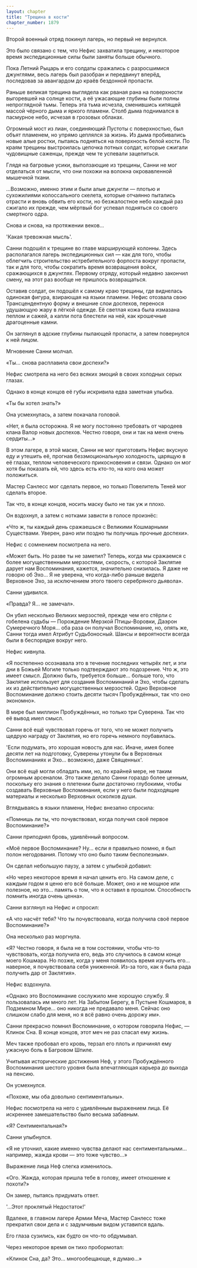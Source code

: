 ```yaml
---
layout: chapter
title: "Трещина в кости"
chapter_number: 1879
---
```




Второй военный отряд покинул лагерь, но первый не вернулся.

Это было связано с тем, что Нефис захватила трещину, и некоторое время экспедиционные силы были заняты больше обычного.

Пока Летний Рыцарь и его солдаты сражались с разросшимися джунглями, весь лагерь был разобран и передвинут вперёд, последовав за авангардом до краёв бездонной пропасти.

Раньше великая трещина выглядела как рваная рана на поверхности выгоревшей на солнце кости, а её ужасающие глубины были полны непроглядной тьмы. Теперь эта тьма исчезла, сменившись кипящей массой чёрного дыма и яркого пламени. Столб дыма поднимался в пасмурное небо, исчезая в грозовых облаках.

Огромный мост из лиан, соединяющий Пустоты с поверхностью, был объят пламенем, но упрямо цеплялся за жизнь. Из дыма пробивались новые алые ростки, пытаясь подняться на поверхность белой кости. По краям трещины выстроилась цепочка потных солдат, которые сжигали чудовищные саженцы, прежде чем те успевали зацепиться.

Глядя на багровые усики, выползающие из трещины, Санни не мог отделаться от мысли, что они похожи на волокна окровавленной мышечной ткани.

...Возможно, именно этим и были алые джунгли — плотью и сухожилиями колоссального скелета, которые отчаянно пытались отрасти и вновь обвить его кости, но безжалостное небо каждый раз сжигало их прежде, чем мёртвый бог успевал подняться со своего смертного одра.

Снова и снова, на протяжении веков...

'Какая тревожная мысль'.

Санни подошёл к трещине во главе марширующей колонны. Здесь располагался лагерь экспедиционных сил — как для того, чтобы облегчить строительство истребительного форпоста вокруг пропасти, так и для того, чтобы сократить время возвращения войск, сражающихся в джунглях. Первому отряду, который недавно закончил смену, на этот раз вообще не пришлось возвращаться.

Оставив солдат, он подошёл к самому краю трещины, где виднелась одинокая фигура, взирающая на языки пламени. Нефис отозвала свою Трансцендентную форму и внешние слои доспехов, перенося удушающую жару в лёгкой одежде. Её светлая кожа была измазана пеплом и сажей, а капли пота блестели на ней, как крошечные драгоценные камни.

Он заглянул в адские глубины пылающей пропасти, а затем повернулся к ней лицом.

Мгновение Санни молчал.

«Ты... снова расплавила свои доспехи?»

Нефис смотрела на него без всяких эмоций в своих холодных серых глазах.

Однако в конце концов её губы искривила едва заметная улыбка.

«Ты бы хотел знать?»

Она усмехнулась, а затем покачала головой.

«Нет, я была осторожна. Я не могу постоянно требовать от чародеев клана Валор новых доспехов. Честно говоря, они и так на меня очень сердиты...»

В этом лагере, в этой маске, Санни не мог приготовить Нефис вкусную еду и утешить её, прогнав безэмоциональную холодность, царящую в её глазах, теплом человеческого прикосновения и связи. Однако он мог хотя бы показать ей, что здесь есть кто-то, на кого она может положиться.

Мастер Санлесс мог сделать первое, но только Повелитель Теней мог сделать второе.

Так что, в конце концов, носить маску было не так уж и плохо.

Он вздохнул, а затем с нотками зависти в голосе произнёс:

«Что ж, ты каждый день сражаешься с Великими Кошмарными Существами. Уверен, рано или поздно ты получишь прочные доспехи».

Нефис с сомнением посмотрела на него.

«Может быть. Но разве ты не заметил? Теперь, когда мы сражаемся с более могущественными мерзостями, скорость, с которой Заклятие дарует нам Воспоминания, кажется, значительно снизилась. Я даже не говорю об Эхо... Я не уверена, что когда-либо раньше видела Верховное Эхо, за исключением этого твоего серебряного дьявола».

Санни удивился.

«Правда? Я... не замечал».

Он убил несколько Великих мерзостей, прежде чем его стёрли с гобелена судьбы — Порождение Мерзкой Птицы-Воровки, Даэрон Сумеречного Моря... оба раза он получал Воспоминание, но, опять же, Санни тогда имел Атрибут Судьбоносный. Шансы и вероятности всегда были в беспорядке вокруг него.

Нефис кивнула.

«Я постепенно осознавала это в течение последних четырёх лет, и эти дни в Божьей Могиле только подтверждают это подозрение. Что ж, это имеет смысл. Должно быть, требуется больше... больше того, что Заклятие использует для создания Воспоминаний и Эхо, чтобы сделать их из действительно могущественных мерзостей. Одно Верховное Воспоминание должно стоить десяти тысяч Пробуждённых, так что оно экономно».

В мире был миллион Пробуждённых, но только три Суверена. Так что её вывод имел смысл.

Санни всё ещё чувствовал горечь от того, что не может получить щедрую награду от Заклятия, но его горечь немного поубавилась.

'Если подумать, это хорошая новость для нас. Иначе, имея более десяти лет на подготовку, Суверены утонули бы в Верховных Воспоминаниях и Эхо... возможно, даже Священных'.

Они всё ещё могли обладать ими, но, по крайней мере, не таким огромным арсеналом. Это также делало Санни гораздо более ценным, поскольку его знания о плетении были достаточно глубокими, чтобы создавать Верховные Воспоминания, если у него были подходящие материалы и несколько Верховных осколков души.

Вглядываясь в языки пламени, Нефис внезапно спросила:

«Помнишь ли ты, что почувствовал, когда получил своё первое Воспоминание?»

Санни приподнял бровь, удивлённый вопросом.

«Моё первое Воспоминание? Ну... если я правильно помню, я был полон негодования. Потому что оно было таким бесполезным».

Он сделал небольшую паузу, а затем с улыбкой добавил:

«Но через некоторое время я начал ценить его. На самом деле, с каждым годом я ценю его всё больше. Может, оно и не мощное или полезное, но это... память о том, что я оставил в прошлом. Способность помнить иногда очень ценна».

Санни взглянул на Нефис и спросил:

«А что насчёт тебя? Что ты почувствовала, когда получила своё первое Воспоминание?»

Она несколько раз моргнула.

«Я? Честно говоря, я была не в том состоянии, чтобы что-то чувствовать, когда получила его, ведь это случилось в самом конце моего Кошмара. Но позже, когда у меня появилось время изучить его... наверное, я почувствовала себя униженной. Из-за того, как я была рада получить дар от Заклятия».

Нефис вздохнула.

«Однако это Воспоминание сослужило мне хорошую службу. Я пользовалась им много лет. На Забытом Берегу, в Пустыне Кошмаров, в Подземном Мире... оно никогда не предавало меня. Сейчас оно слишком слабо для меня, но я всё равно очень дорожу им».

Санни прекрасно помнил Воспоминание, о котором говорила Нефис, — Клинок Сна. В конце концов, этот меч не раз спасал ему жизнь.

Меч также пробовал его кровь, терзал его плоть и причинял ему ужасную боль в Багровом Шпиле.

Учитывая исторические достижения Неф, у этого Пробуждённого Воспоминания шестого уровня была впечатляющая карьера до выхода на пенсию.

Он усмехнулся.

«Похоже, мы оба довольно сентиментальны».

Нефис посмотрела на него с удивлённым выражением лица. Её искреннее замешательство было весьма забавным.

«Я? Сентиментальная?»

Санни улыбнулся.

«Я не уточнил, какие именно чувства делают нас сентиментальными... например, жажда крови — это тоже чувство...»

Выражение лица Неф слегка изменилось.

«Ого. Жажда, которая пришла тебе в голову, имеет отношение к похоти?»

Он замер, пытаясь придумать ответ.

'...Этот проклятый Недостаток!'

Вдалеке, в главном лагере Армии Меча, Мастер Санлесс тоже прекратил свои дела и с задумчивым видом уставился вдаль.

Его глаза сузились, как будто он что-то обдумывал.

Через некоторое время он тихо пробормотал:

«Клинок Сна, да? Это... многообещающе, я думаю...»

